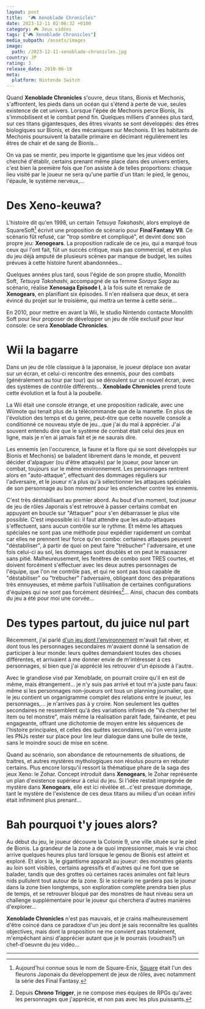 ```yaml
---
layout: post
title:  "🎮 Xenoblade Chronicles"
date: 2023-12-11 02:06:32 +0100
category: 🎮 Jeux vidéos
tags: ["🎮 Xenoblade Chronicles"]
media_subpath: /assets/images
image:
  path: /2023-12-11-xenoblade-chronicles.jpg
country: JP
rating: 3
release_date: 2010-06-10
meta:
  platform: Nintendo Switch
---
```


Quand **Xenoblade Chronicles** s'ouvre, deux titans, Bionis et Mechonis, s'affrontent, les pieds dans un océan qui s'étend à perte de vue, seules existence de cet univers. Lorsque l'épée de Mechonis perce Bionis, ils s'immobilisent et le combat pend fin. Quelques milliers d'années plus tard, sur ces titans gigantesques, des êtres vivants se sont développés: des êtres biologiques sur Bionis, et des mécaniques sur Mechonis. Et les habitants de Mechonis poursuivent la bataille primaire en décimant régulièrement les êtres de chair et de sang de Bionis...

On va pas se mentir, peu importe le gigantisme que les jeux vidéos ont cherché d'établir, certains prenant même place dans des univers entiers, c'est bien la première fois que l'on assiste à de telles proportions: chaque lieu visité par le joueur ne sera qu'une partie d'un titan: le pied, le genou, l'épaule, le système nerveux,...

# Des Xeno-keuwa?

L'histoire dit qu'en 1998, un certain *Tetsuya Takahashi*, alors employé de SquareSoft[^1] écrivit une proposition de scénario pour **Final Fantasy VII**. Ce scénario fût refusé, car "trop sombre et compliqué", et devint donc son propre jeu: **Xenogears**. La proposition radicale de ce jeu, qui a marqué tous ceux qui l'ont fait, fût un succès critique, mais pas commercial, et en plus du jeu déjà amputé de plusieurs scènes par manque de budget, les suites prévues à cette histoire furent abandonnées...

Quelques années plus tard, sous l'égide de son propre studio, Monolith Soft, *Tetsuya Takahashi*, accompagné de sa femme *Soraya Saga* au scénario, réalise **Xenosaga Episode I**, à la fois suite et remake de **Xenogears**, en planifiant six épisodes. Il n'en réalisera que deux, et sera évincé du projet sur le troisième, qui mettra un terme à cette série...

En 2010, pour mettre en avant la Wii, le studio Nintendo contacte Monolith Soft pour leur proposer de développer un jeu de rôle exclusif pour leur console: ce sera **Xenoblade Chronicles**.

# Wii la bagarre

Dans un jeu de rôle classique à la japonaise, le joueur déplace son avatar sur un écran, et celui-ci rencontre des ennemis, pour des combats (généralement au tour par tour) qui se déroulent sur un nouvel écran, avec des systèmes de contrôle différents... **Xenoblade Chronicles** prend toute cette évolution et la fout à la poubelle.

La Wii était une console étrange, et une proposition radicale, avec une Wiimote qui tenait plus de la télécommande que de la manette. En plus de l'évolution des temps et du genre, peut-être que cette nouvelle console a conditionné ce nouveau style de jeu...que j'ai du mal à apprécier. J'ai souvent entendu dire que le système de combat était celui des jeux en ligne, mais je n'en ai jamais fait et je ne saurais dire.

Les ennemis (en l'occurence, la faune et la flore qui se sont développés sur Bionis et Mechonis) se baladent librement dans le monde, et peuvent décider d'alpaguer (ou d'être attaqués) par le joueur, pour lancer un combat, toujours sur le même environnement. Les personnages rentrent alors en "auto-attaque", effectuant des dommages réguliers sur l'adversaire, et le joueur n'a plus qu'à sélectionner les attaques spéciales de son personnage au bon moment pour les enclencher contre les ennemis.

C'est très déstabilisant au premier abord. Au bout d'un moment, tout joueur de jeu de rôles Japonais s'est retrouvé à passer certains combat en appuyant en boucle sur "Attaquer" pour s'en débarrasser le plus vite possible. C'est impossible ici: il faut attendre que les auto-attaques s'effectuent, sans aucun contrôle sur le rythme. Et même les attaques spéciales ne sont pas une méthode pour expédier rapidement un combat car elles ne prennent leur force qu'en combo: certaines attaques peuvent "déstabiliser", à partir de quoi on peut faire "trébucher" l'adversaire, et une fois celui-ci au sol, les dommages sont doublés et on peut le massacrer sans pitié. Malheureusement, les fenêtres de combo sont TRES courtes, et doivent forcément s'effectuer avec les deux autres personnages de l'équipe, que l'on ne contrôle pas, et qui ne sont pas tous capable de "déstabiliser" ou "trébucher" l'adversaire, obligeant donc des préparations très ennuyeuses, et même parfois l'utilisation de certaines configurations d'équipes qui ne sont pas forcément désirées[^2]... Ainsi, chacun des combats du jeu a été pour moi une corvée...

# Des types partout, du juice nul part

Récemment, j'ai parlé [d'un jeu dont l'environnement](/posts/trails-sky-fc-evo/) m'avait fait rêver, et dont tous les personnages secondaires m'avaient donné la sensation de participer à leur monde: leurs quêtes demandaient toutes des choses différentes, et arrivaient à me donner envie de m'intéresser à ces personnages, si bien que j'ai apprécié les retrouver d'un épisode à l'autre.

Avec le grandiose visé par Xenoblade, on pourrait croire qu'il en est de même, mais étrangement... je n'y suis pas arrivé et tout m'a juste paru faux: même si les personnages non-joueurs ont tous un planning journalier, que le jeu contient un organigramme complet des relations entre le joueur, les personnages,... je n'arrives pas à y croire. Non seulement les quêtes secondaires ne ressemblent qu'à des variations infinies de "Va chercher tel item ou tel monstre", mais même la réalisation parait fade, fainéante, et peu engageante, offrant une dichotomie de moyen entre les séquences de l'histoire principales, et celles des quêtes secondaires, où l'on verra juste les PNJs rester sur place pour lire leur dialogue dans une bulle de texte, sans le moindre souci de mise en scène.

Quand au scénario, son abondance de retournements de situations, de traitres, et autres mystères mythologiques non résolus pourra en rebuter certains. Plus encore lorsqu'il ressort la thématique phare de la saga des jeux Xeno: le Zohar. Concept introduit dans **Xenogears**, le Zohar représente un plan d'existence supérieur à celui du jeu. Si l'idée restait imprégnée de mystère dans **Xenogears**, elle est ici révélée et...c'est presque dommage, tant le mystère de l'existence de ces deux titans au milieu d'un océan infini était infiniment plus prenant...

# Bah pourquoi t'y joues alors?

Au début du jeu, le joueur découvre la Colonie 9, une ville située sur le pied de Bionis. La grandeur de la zone a de quoi impressionner, mais le vrai choc arrive quelques heures plus tard lorsque le genou de Bionis est atteint et exploré. Et alors là, le gigantisme apparaît au joueur: des monstres géants au loin sont visibles, certains agressifs et d'autres qui ne font que se balader, tandis que des grottes où certaines races animales ont fait leurs nids pullulent tout autour de la zone. Si le scénario ne gardera pas le joueur dans la zone bien longtemps, son exploration complète prendra bien plus de temps, et se retrouver bloqué par des monstres de haut niveau sera un challenge supplémentaire pour le joueur qui cherchera d'autres manières d'explorer...

**Xenoblade Chronicles** n'est pas mauvais, et je crains malheureusement d'être coincé dans ce paradoxe d'un jeu dont je sais reconnaître les qualités objectives, mais dont la proposition ne me convient pas totalement, m'empêchant ainsi d'apprécier autant que je le pourrais (voudrais?) un chef-d'oeuvre du jeu vidéo...

* * *
[^1]: Aujourd'hui connue sous le nom de Square-Enix, [<i class="fab fa-wikipedia-w"></i> Square](https://fr.wikipedia.org/wiki/Square_(entreprise)) était l'un des fleurons Japonais du développement de jeux de rôles, avec notamment la série des Final Fantasy.
[^2]: Depuis **Chrono Trigger**, je ne compose mes équipes de RPGs qu'avec les personnages que j'apprécie, et non pas avec les plus puissants.
